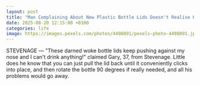 ```yaml
---
layout: post
title: "Man Complaining About New Plastic Bottle Lids Doesn't Realise He Can Just Turn The Fucker Sideways"
date: 2025-08-20 12:15:00 +0100
categories: life
image: https://images.pexels.com/photos/4498091/pexels-photo-4498091.jpeg
---
```

STEVENAGE — "These darned woke bottle lids keep pushing against my nose and I can't drink anything!" claimed Gary, 37, from Stevenage. Little does he know that you can just pull the lid back until it conveniently clicks into place, and then rotate the bottle 90 degrees if really needed, and all his problems would go away.